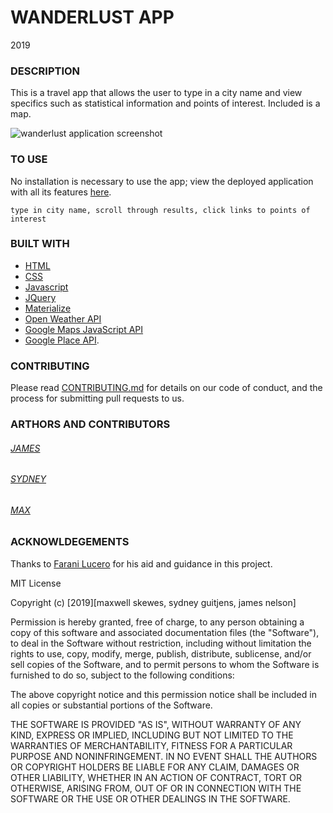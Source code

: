 # WANDERLUST APP

2019

### DESCRIPTION

This is a travel app that allows the user to type in a city name and view specifics such as statistical information and points of interest. Included is a map.

![wanderlust application screenshot](/screenshots/wanderlust_screenshot.png)

### TO USE

No installation is necessary to use the app; view the deployed application with all its features [here](https://maxskewes.github.io/Wanderlust/).

```
type in city name, scroll through results, click links to points of interest
```

### BUILT WITH

- [HTML](https://html.com/)
- [CSS](https://www.w3schools.com/css/)
- [Javascript](https://www.javascript.com/)
- [JQuery](https://jquery.com/)
- [Materialize](https://materializecss.com/)
- [Open Weather API](https://openweathermap.org/api)
- [Google Maps JavaScript API](https://developers.google.com/maps/documentation/javascript/tutorial)
- [Google Place API](https://developers.google.com/places/web-service/intro).

### CONTRIBUTING

Please read [CONTRIBUTING.md](https://github.com/maxskewes/Homework07/blob/readme-contributing/README.md) for details on our code of conduct, and the process for submitting pull requests to us.

### ARTHORS AND CONTRIBUTORS

###### [JAMES](https://github.com/alpinelife37)

###### [SYDNEY](https://github.com/sguitjens)

###### [MAX](https://github.com/maxskewes)

### ACKNOWLDEGEMENTS

Thanks to [Farani Lucero](https://github.com/faranilucero) for his aid and guidance in this project.

MIT License

Copyright (c) [2019][maxwell skewes, sydney guitjens, james nelson]

Permission is hereby granted, free of charge, to any person obtaining a copy
of this software and associated documentation files (the "Software"), to deal
in the Software without restriction, including without limitation the rights
to use, copy, modify, merge, publish, distribute, sublicense, and/or sell
copies of the Software, and to permit persons to whom the Software is
furnished to do so, subject to the following conditions:

The above copyright notice and this permission notice shall be included in all
copies or substantial portions of the Software.

THE SOFTWARE IS PROVIDED "AS IS", WITHOUT WARRANTY OF ANY KIND, EXPRESS OR
IMPLIED, INCLUDING BUT NOT LIMITED TO THE WARRANTIES OF MERCHANTABILITY,
FITNESS FOR A PARTICULAR PURPOSE AND NONINFRINGEMENT. IN NO EVENT SHALL THE
AUTHORS OR COPYRIGHT HOLDERS BE LIABLE FOR ANY CLAIM, DAMAGES OR OTHER
LIABILITY, WHETHER IN AN ACTION OF CONTRACT, TORT OR OTHERWISE, ARISING FROM,
OUT OF OR IN CONNECTION WITH THE SOFTWARE OR THE USE OR OTHER DEALINGS IN THE
SOFTWARE.

